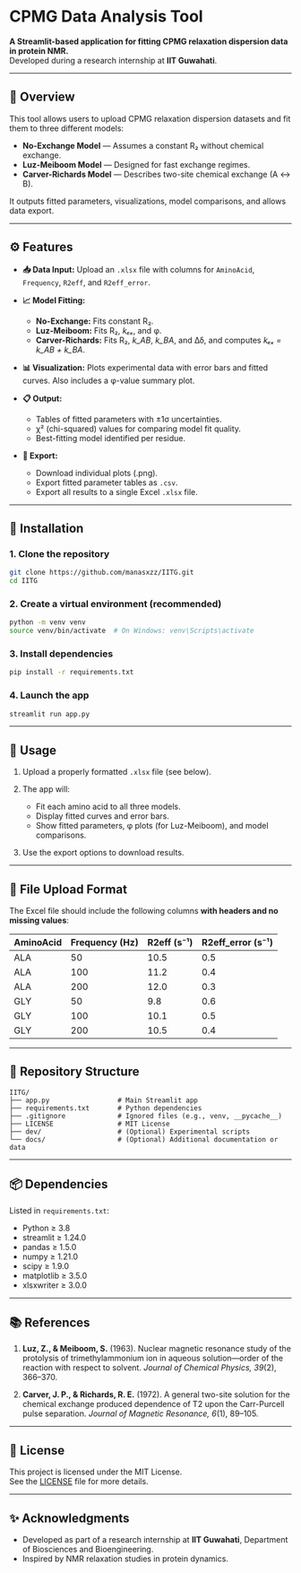 # CPMG Data Analysis Tool

**A Streamlit-based application for fitting CPMG relaxation dispersion data in protein NMR.**  
Developed during a research internship at **IIT Guwahati**.

---

## 🔬 Overview

This tool allows users to upload CPMG relaxation dispersion datasets and fit them to three different models:

- **No-Exchange Model** — Assumes a constant R₂ without chemical exchange.
- **Luz-Meiboom Model** — Designed for fast exchange regimes.
- **Carver-Richards Model** — Describes two-site chemical exchange (A ↔ B).

It outputs fitted parameters, visualizations, model comparisons, and allows data export.

---

## ⚙️ Features

- **📥 Data Input:** Upload an `.xlsx` file with columns for `AminoAcid`, `Frequency`, `R2eff`, and `R2eff_error`.

- **📈 Model Fitting:**

  - **No-Exchange:** Fits constant R₂.
  - **Luz-Meiboom:** Fits R₂, _kₑₓ_, and φ.
  - **Carver-Richards:** Fits R₂, _k_AB_, _k_BA_, and Δδ, and computes _kₑₓ = k_AB + k_BA_.

- **📊 Visualization:** Plots experimental data with error bars and fitted curves. Also includes a φ-value summary plot.

- **📋 Output:**

  - Tables of fitted parameters with ±1σ uncertainties.
  - χ² (chi-squared) values for comparing model fit quality.
  - Best-fitting model identified per residue.

- **💾 Export:**
  - Download individual plots (.png).
  - Export fitted parameter tables as `.csv`.
  - Export all results to a single Excel `.xlsx` file.

---

## 🚀 Installation

### 1. Clone the repository

```sh
git clone https://github.com/manasxzz/IITG.git
cd IITG
```

### 2. Create a virtual environment (recommended)

```sh
python -m venv venv
source venv/bin/activate  # On Windows: venv\Scripts\activate
```

### 3. Install dependencies

```sh
pip install -r requirements.txt
```

### 4. Launch the app

```sh
streamlit run app.py
```

---

## 🧪 Usage

1. Upload a properly formatted `.xlsx` file (see below).
2. The app will:

   - Fit each amino acid to all three models.
   - Display fitted curves and error bars.
   - Show fitted parameters, φ plots (for Luz-Meiboom), and model comparisons.

3. Use the export options to download results.

---

## 📂 File Upload Format

The Excel file should include the following columns **with headers and no missing values**:

| AminoAcid | Frequency (Hz) | R2eff (s⁻¹) | R2eff_error (s⁻¹) |
| --------- | -------------- | ----------- | ----------------- |
| ALA       | 50             | 10.5        | 0.5               |
| ALA       | 100            | 11.2        | 0.4               |
| ALA       | 200            | 12.0        | 0.3               |
| GLY       | 50             | 9.8         | 0.6               |
| GLY       | 100            | 10.1        | 0.5               |
| GLY       | 200            | 10.5        | 0.4               |

---

## 📁 Repository Structure

```
IITG/
├── app.py                 # Main Streamlit app
├── requirements.txt       # Python dependencies
├── .gitignore             # Ignored files (e.g., venv, __pycache__)
├── LICENSE                # MIT License
├── dev/                   # (Optional) Experimental scripts
└── docs/                  # (Optional) Additional documentation or data
```

---

## 📦 Dependencies

Listed in `requirements.txt`:

- Python ≥ 3.8
- streamlit ≥ 1.24.0
- pandas ≥ 1.5.0
- numpy ≥ 1.21.0
- scipy ≥ 1.9.0
- matplotlib ≥ 3.5.0
- xlsxwriter ≥ 3.0.0

---

## 📚 References

1. **Luz, Z., & Meiboom, S.** (1963). Nuclear magnetic resonance study of the protolysis of trimethylammonium ion in aqueous solution—order of the reaction with respect to solvent. _Journal of Chemical Physics, 39_(2), 366–370.

2. **Carver, J. P., & Richards, R. E.** (1972). A general two-site solution for the chemical exchange produced dependence of T2 upon the Carr-Purcell pulse separation. _Journal of Magnetic Resonance, 6_(1), 89–105.

---

## 📄 License

This project is licensed under the MIT License.  
See the [LICENSE](./LICENSE) file for more details.

---

## ✨ Acknowledgments

- Developed as part of a research internship at **IIT Guwahati**, Department of Biosciences and Bioengineering.
- Inspired by NMR relaxation studies in protein dynamics.
